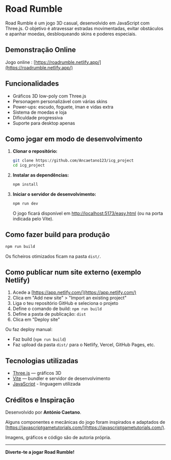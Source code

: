 # Road Rumble

Road Rumble é um jogo 3D casual, desenvolvido em JavaScript com Three.js. O objetivo é atravessar estradas movimentadas, evitar obstáculos e apanhar moedas, desbloqueando skins e poderes especiais.

## Demonstração Online

Jogo online : [https://roadrumble.netlify.app/](https://roadrumble.netlify.app/)

## Funcionalidades

- Gráficos 3D low-poly com Three.js
- Personagem personalizável com várias skins
- Power-ups: escudo, foguete, íman e vidas extra
- Sistema de moedas e loja
- Dificuldade progressiva
- Suporte para desktop apenas

## Como jogar em modo de desenvolvimento

1. **Clonar o repositório:**
   ```bash
   git clone https://github.com/Ancaetano123/icg_project
   cd icg_project
   ```

2. **Instalar as dependências:**
   ```bash
   npm install
   ```

3. **Iniciar o servidor de desenvolvimento:**
   ```bash
   npm run dev
   ```
   O jogo ficará disponível em [http://localhost:5173/easy.html](http://localhost:5173/easy.html) (ou na porta indicada pelo Vite).

## Como fazer build para produção

```bash
npm run build
```
Os ficheiros otimizados ficam na pasta `dist/`.

## Como publicar num site externo (exemplo Netlify)

1. Acede a [https://app.netlify.com/](https://app.netlify.com/)
2. Clica em "Add new site" > "Import an existing project"
3. Liga o teu repositório GitHub e seleciona o projeto
4. Define o comando de build: `npm run build`
5. Define a pasta de publicação: `dist`
6. Clica em "Deploy site"

Ou faz deploy manual:
- Faz build (`npm run build`)
- Faz upload da pasta `dist/` para o Netlify, Vercel, GitHub Pages, etc.

## Tecnologias utilizadas

- [Three.js](https://threejs.org/) — gráficos 3D
- [Vite](https://vitejs.dev/) — bundler e servidor de desenvolvimento
- [JavaScript](https://www.javascript.com/) - linguagem utilizada 

## Créditos e Inspiração

Desenvolvido por **António Caetano**.

Alguns componentes e mecânicas do jogo foram inspirados e adaptados de [https://javascriptgametutorials.com/](https://javascriptgametutorials.com/).

Imagens, gráficos e código são de autoria própria.

---

**Diverte-te a jogar Road Rumble!**